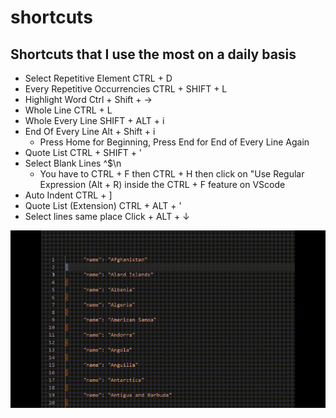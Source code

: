 # shortcuts
## Shortcuts that I use the most on a daily basis

* Select Repetitive Element CTRL + D
* Every Repetitive Occurrencies CTRL + SHIFT + L
* Highlight Word Ctrl + Shift + ->
* Whole Line CTRL + L
* Whole Every Line SHIFT + ALT + i
* End Of Every Line Alt + Shift + i
  * Press Home for Beginning, Press End for End of Every Line Again
* Quote List CTRL + SHIFT + '
* Select Blank Lines ^$\n
  * You have to CTRL + F then CTRL + H then click on "Use Regular Expression (Alt + R) inside the CTRL + F feature on VScode <br/>
* Auto Indent CTRL + ]
* Quote List (Extension) CTRL + ALT + '
* Select lines same place  Click + ALT + ↓

![Shortcuts](https://raw.githubusercontent.com/sergio-gn/shortcuts/main/shortcut.gif)
